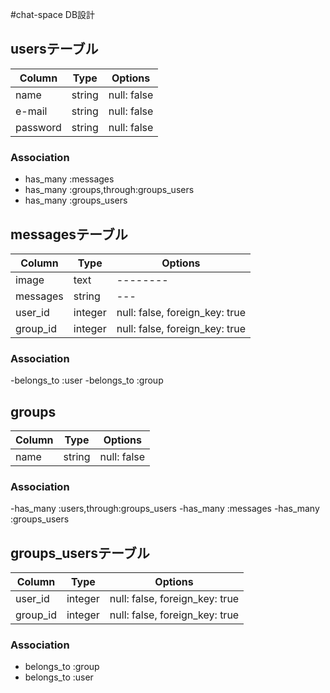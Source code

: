 
#chat-space DB設計

##  usersテーブル  
|Column|Type|Options|
|------|----|-------|
|name |string|null: false|
|e-mail|string|null: false|
|password|string|null: false|
### Association
- has_many :messages
- has_many :groups,through:groups_users
- has_many :groups_users

## messagesテーブル
|Column|Type|Options|
|------|----|-------|
|image|text|--------|
|messages|string|---|
|user_id|integer|null: false, foreign_key: true|
|group_id|integer|null: false, foreign_key: true|
### Association
-belongs_to :user
-belongs_to :group

## groups
|Column|Type|Options|
|------|----|-------|
|name|string|null: false|
### Association
-has_many :users,through:groups_users
-has_many :messages
-has_many :groups_users


## groups_usersテーブル
|Column|Type|Options|
|------|----|-------|
|user_id|integer|null: false, foreign_key: true|
|group_id|integer|null: false, foreign_key: true|

### Association
- belongs_to :group
- belongs_to :user
